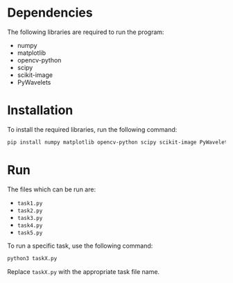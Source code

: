 # Dependencies

The following libraries are required to run the program:
- numpy
- matplotlib
- opencv-python
- scipy
- scikit-image
- PyWavelets

# Installation

To install the required libraries, run the following command:

```sh
pip install numpy matplotlib opencv-python scipy scikit-image PyWavelets
```

# Run


The files which can be run are:

- `task1.py`
- `task2.py`
- `task3.py`
- `task4.py`
- `task5.py`

To run a specific task, use the following command:

```sh
python3 taskX.py
```

Replace `taskX.py` with the appropriate task file name.
